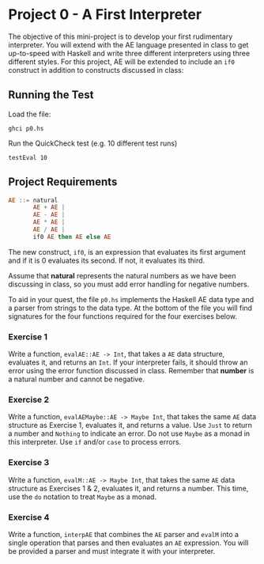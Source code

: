 # Project 0 - A First Interpreter

The objective of this mini-project is to develop your first rudimentary interpreter. You will extend with the AE language presented in class to get up-to-speed with Haskell and write three different interpreters using three different styles. For this project, AE will be extended to include an `if0` construct in addition to constructs discussed in class:

## Running the Test

Load the file:
```
ghci p0.hs
```

Run the QuickCheck test (e.g. 10 different test runs)
```
testEval 10
```


## Project Requirements

```haskell
AE ::= natural
       AE + AE |
       AE - AE |
       AE * AE |
       AE / AE |
       if0 AE then AE else AE
```

The new construct, `if0`, is an expression that evaluates its first argument and if it is 0 evaluates its second. If not, it evaluates its third.

Assume that **natural** represents the natural numbers as we have been discussing in class, so you must add error handling for negative numbers.

To aid in your quest, the file `p0.hs` implements the Haskell AE data type and a parser from strings to the data type. At the bottom of the file you will find signatures for the four functions required for the four exercises below.

### Exercise 1
Write a function, `evalAE::AE -> Int`, that takes a `AE` data structure, evaluates it, and returns an `Int`. If your interpreter fails, it should throw an error using the error function discussed in class. Remember that **number** is a natural number and cannot be negative.

### Exercise 2
Write a function, `evalAEMaybe::AE -> Maybe Int`, that takes the same `AE` data structure as Exercise 1, evaluates it, and returns a value. Use `Just` to return a number and `Nothing` to indicate an error. Do not use `Maybe` as a monad in this interpreter. Use `if` and/or `case` to process errors.

### Exercise 3
Write a function, `evalM::AE -> Maybe Int`, that takes the same `AE` data structure as Exercises 1 & 2, evaluates it, and returns a number. This time, use the `do` notation to treat `Maybe` as a monad.

### Exercise 4
Write a function, `interpAE` that combines the `AE` parser and `evalM` into a single operation that parses and then evaluates an `AE` expression. You will be provided a parser and must integrate it with your interpreter.
